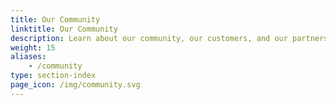 ```yaml
---
title: Our Community
linktitle: Our Community
description: Learn about our community, our customers, and our partners.
weight: 15
aliases:
    - /community
type: section-index
page_icon: /img/community.svg
---
```

